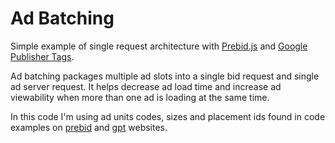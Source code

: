 # Ad Batching

Simple example of single request architecture with [Prebid.js](https://github.com/prebid/Prebid.js/) and [Google Publisher Tags](https://developers.google.com/publisher-tag/guides/get-started).

Ad batching packages multiple ad slots into a single bid request and single ad server request. It helps decrease ad load time and increase ad viewability when more than one ad is loading at the same time.

In this code I'm using ad units codes, sizes and placement ids found in code examples on [prebid](https://docs.prebid.org/dev-docs/examples/basic-example.html) and [gpt](https://developers.google.com/publisher-tag/samples) websites.
